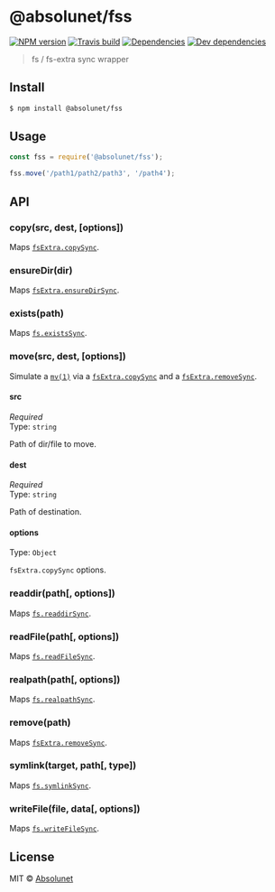 # @absolunet/fss

[![NPM version](https://img.shields.io/npm/v/@absolunet/fss.svg)](https://www.npmjs.com/package/@absolunet/fss)
[![Travis build](https://api.travis-ci.org/absolunet/node-fss.svg?branch=master)](https://travis-ci.org/absolunet/node-fss/builds)
[![Dependencies](https://david-dm.org/absolunet/node-fss/status.svg)](https://david-dm.org/absolunet/node-fss)
[![Dev dependencies](https://david-dm.org/absolunet/node-fss/dev-status.svg)](https://david-dm.org/absolunet/node-fss?type=dev)

> fs / fs-extra sync wrapper


## Install

```sh
$ npm install @absolunet/fss
```


## Usage

```js
const fss = require('@absolunet/fss');

fss.move('/path1/path2/path3', '/path4');
```


## API

### copy(src, dest, [options])
Maps [`fsExtra.copySync`](https://github.com/jprichardson/node-fs-extra/blob/master/docs/copy-sync.md).

### ensureDir(dir)
Maps [`fsExtra.ensureDirSync`](https://github.com/jprichardson/node-fs-extra/blob/master/docs/ensureDir-sync.md).

### exists(path)
Maps [`fs.existsSync`](https://nodejs.org/api/fs.html#fs_fs_existssync_path).



### move(src, dest, [options])
Simulate a [`mv(1)`](http://man7.org/linux/man-pages/man1/mv.1.html) via a [`fsExtra.copySync`](https://github.com/jprichardson/node-fs-extra/blob/master/docs/copy-sync.md) and a [`fsExtra.removeSync`](https://github.com/jprichardson/node-fs-extra/blob/master/docs/remove-sync.md).

#### src

*Required*  
Type: `string`  

Path of dir/file to move.

#### dest

*Required*  
Type: `string`  

Path of destination.

#### options

Type: `Object`  

`fsExtra.copySync` options.



### readdir(path[, options])
Maps [`fs.readdirSync`](https://nodejs.org/api/fs.html#fs_fs_readdirsync_path_options).

### readFile(path[, options])
Maps [`fs.readFileSync`](https://nodejs.org/api/fs.html#fs_fs_readfilesync_path_options).

### realpath(path[, options])
Maps [`fs.realpathSync`](https://nodejs.org/api/fs.html#fs_fs_realpathsync_path_options).

### remove(path)
Maps [`fsExtra.removeSync`](https://github.com/jprichardson/node-fs-extra/blob/master/docs/remove-sync.md).

### symlink(target, path[, type])
Maps [`fs.symlinkSync`](https://nodejs.org/api/fs.html#fs_fs_symlinksync_target_path_type).

### writeFile(file, data[, options])
Maps [`fs.writeFileSync`](https://nodejs.org/api/fs.html#fs_fs_writefilesync_file_data_options).



## License

MIT © [Absolunet](https://absolunet.com)
